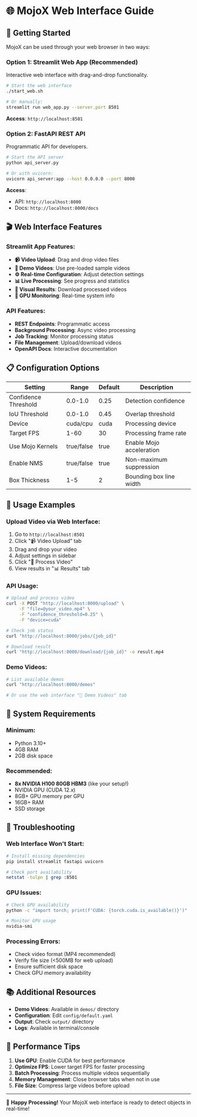 # 🌐 MojoX Web Interface Guide

## 🚀 Getting Started

MojoX can be used through your web browser in two ways:

### Option 1: Streamlit Web App (Recommended)
Interactive web interface with drag-and-drop functionality.

```bash
# Start the web interface
./start_web.sh

# Or manually:
streamlit run web_app.py --server.port 8501
```

**Access**: `http://localhost:8501`

### Option 2: FastAPI REST API
Programmatic API for developers.

```bash
# Start the API server
python api_server.py

# Or with uvicorn:
uvicorn api_server:app --host 0.0.0.0 --port 8000
```

**Access**: 
- API: `http://localhost:8000`
- Docs: `http://localhost:8000/docs`

## 🎬 Web Interface Features

### Streamlit App Features:
- **📹 Video Upload**: Drag and drop video files
- **🎥 Demo Videos**: Use pre-loaded sample videos
- **⚙️ Real-time Configuration**: Adjust detection settings
- **📊 Live Processing**: See progress and statistics
- **🎨 Visual Results**: Download processed videos
- **🚀 GPU Monitoring**: Real-time system info

### API Features:
- **REST Endpoints**: Programmatic access
- **Background Processing**: Async video processing
- **Job Tracking**: Monitor processing status
- **File Management**: Upload/download videos
- **OpenAPI Docs**: Interactive documentation

## 📋 Configuration Options

| Setting | Range | Default | Description |
|---------|-------|---------|-------------|
| Confidence Threshold | 0.0-1.0 | 0.25 | Detection confidence |
| IoU Threshold | 0.0-1.0 | 0.45 | Overlap threshold |
| Device | cuda/cpu | cuda | Processing device |
| Target FPS | 1-60 | 30 | Processing frame rate |
| Use Mojo Kernels | true/false | true | Enable Mojo acceleration |
| Enable NMS | true/false | true | Non-maximum suppression |
| Box Thickness | 1-5 | 2 | Bounding box line width |

## 🎯 Usage Examples

### Upload Video via Web Interface:
1. Go to `http://localhost:8501`
2. Click "📹 Video Upload" tab
3. Drag and drop your video
4. Adjust settings in sidebar
5. Click "🚀 Process Video"
6. View results in "📊 Results" tab

### API Usage:
```bash
# Upload and process video
curl -X POST "http://localhost:8000/upload" \
     -F "file=@your_video.mp4" \
     -F "confidence_threshold=0.25" \
     -F "device=cuda"

# Check job status
curl "http://localhost:8000/jobs/{job_id}"

# Download result
curl "http://localhost:8000/download/{job_id}" -o result.mp4
```

### Demo Videos:
```bash
# List available demos
curl "http://localhost:8000/demos"

# Or use the web interface "🎥 Demo Videos" tab
```

## 🔧 System Requirements

### Minimum:
- Python 3.10+
- 4GB RAM
- 2GB disk space

### Recommended:
- **8x NVIDIA H100 80GB HBM3** (like your setup!)
- NVIDIA GPU (CUDA 12.x)
- 8GB+ GPU memory per GPU
- 16GB+ RAM
- SSD storage

## 🐛 Troubleshooting

### Web Interface Won't Start:
```bash
# Install missing dependencies
pip install streamlit fastapi uvicorn

# Check port availability
netstat -tulpn | grep :8501
```

### GPU Issues:
```bash
# Check GPU availability
python -c "import torch; print(f'CUDA: {torch.cuda.is_available()}')"

# Monitor GPU usage
nvidia-smi
```

### Processing Errors:
- Check video format (MP4 recommended)
- Verify file size (<500MB for web upload)
- Ensure sufficient disk space
- Check GPU memory availability

## 📚 Additional Resources

- **Demo Videos**: Available in `demos/` directory
- **Configuration**: Edit `config/default.yaml`
- **Output**: Check `output/` directory
- **Logs**: Available in terminal/console

## 🚀 Performance Tips

1. **Use GPU**: Enable CUDA for best performance
2. **Optimize FPS**: Lower target FPS for faster processing
3. **Batch Processing**: Process multiple videos sequentially
4. **Memory Management**: Close browser tabs when not in use
5. **File Size**: Compress large videos before upload

---

🎉 **Happy Processing!** Your MojoX web interface is ready to detect objects in real-time! 